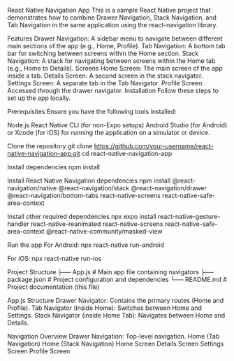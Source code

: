 React Native Navigation App
This is a sample React Native project that demonstrates how to combine Drawer Navigation, Stack Navigation, and Tab Navigation in the same application using the react-navigation library.

Features
Drawer Navigation: A sidebar menu to navigate between different main sections of the app (e.g., Home, Profile).
Tab Navigation: A bottom tab bar for switching between screens within the Home section.
Stack Navigation: A stack for navigating between screens within the Home tab (e.g., Home to Details).
Screens
Home Screen: The main screen of the app inside a tab.
Details Screen: A second screen in the stack navigator.
Settings Screen: A separate tab in the Tab Navigator.
Profile Screen: Accessed through the drawer navigator.
Installation
Follow these steps to set up the app locally.

Prerequisites
Ensure you have the following tools installed:

Node.js
React Native CLI (for non-Expo setups)
Android Studio (for Android) or Xcode (for iOS) for running the application on a simulator or device.

Clone the repository 
git clone https://github.com/your-username/react-native-navigation-app.git
cd react-native-navigation-app

Install dependencies 
npm install

Install React Native Navigation dependencies 
npm install @react-navigation/native @react-navigation/stack @react-navigation/drawer @react-navigation/bottom-tabs react-native-screens react-native-safe-area-context

Install other required dependencies
npx expo install react-native-gesture-handler react-native-reanimated react-native-screens react-native-safe-area-context @react-native-community/masked-view

Run the app
For Android:
npx react-native run-android

For iOS: 
npx react-native run-ios

Project Structure
├── App.js              # Main app file containing navigators
├── package.json        # Project configuration and dependencies
└── README.md           # Project documentation (this file)

App.js Structure
Drawer Navigator: Contains the primary routes (Home and Profile).
Tab Navigator (inside Home): Switches between Home and Settings.
Stack Navigator (inside Home Tab): Navigates between Home and Details.

Navigation Overview
Drawer Navigation: Top-level navigation.
Home (Tab Navigation)
Home (Stack Navigation)
Home Screen
Details Screen
Settings Screen
Profile Screen
